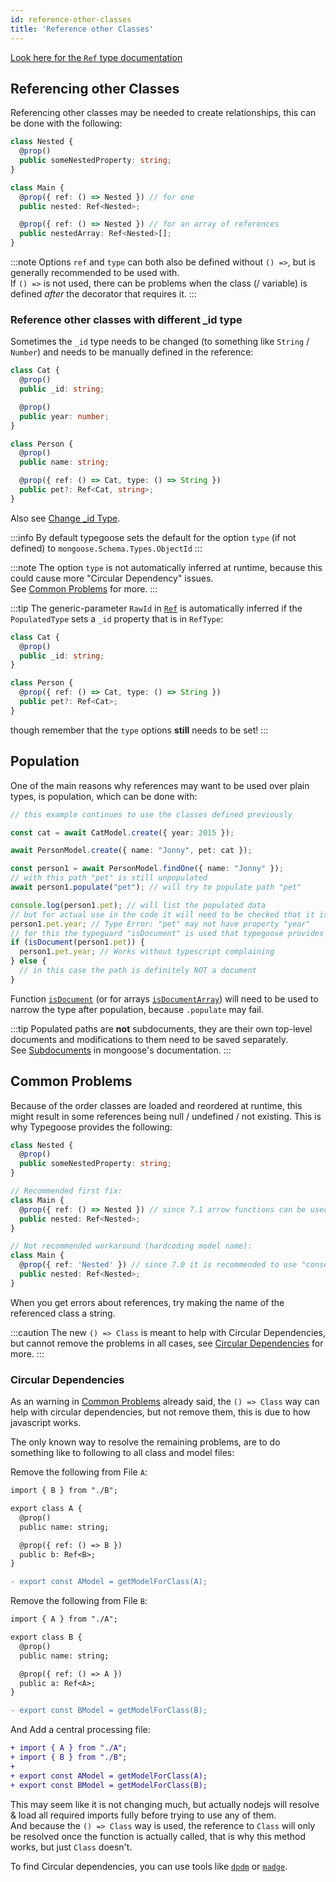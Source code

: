 ```yaml
---
id: reference-other-classes
title: 'Reference other Classes'
---
```


[Look here for the `Ref` type documentation](../../api/types/ref-type.md)

## Referencing other Classes

Referencing other classes may be needed to create relationships, this can be done with the following:

```ts
class Nested {
  @prop()
  public someNestedProperty: string;
}

class Main {
  @prop({ ref: () => Nested }) // for one
  public nested: Ref<Nested>;

  @prop({ ref: () => Nested }) // for an array of references
  public nestedArray: Ref<Nested>[];
}
```

:::note
Options `ref` and `type` can both also be defined without `() =>`, but is generally recommended to be used with.  
If `() =>` is not used, there can be problems when the class (/ variable) is defined *after* the decorator that requires it.
:::

### Reference other classes with different _id type

Sometimes the `_id` type needs to be changed (to something like `String` / `Number`) and needs to be manually defined in the reference:

```ts
class Cat {
  @prop()
  public _id: string;

  @prop()
  public year: number;
}

class Person {
  @prop()
  public name: string;

  @prop({ ref: () => Cat, type: () => String })
  public pet?: Ref<Cat, string>;
}
```

Also see [Change _id Type](./changeIDType.md).

:::info
By default typegoose sets the default for the option `type` (if not defined) to `mongoose.Schema.Types.ObjectId`
:::

:::note
The option `type` is not automatically inferred at runtime, because this could cause more "Circular Dependency" issues.  
See [Common Problems](#common-problems) for more.
:::

:::tip
The generic-parameter `RawId` in [`Ref`](../../api/types/ref-type.md) is automatically inferred if the `PopulatedType` sets a `_id` property that is in `RefType`:

```ts
class Cat {
  @prop()
  public _id: string;
}

class Person {
  @prop({ ref: () => Cat, type: () => String })
  public pet?: Ref<Cat>;
}
```

though remember that the `type` options **still** needs to be set!
:::

## Population

One of the main reasons why references may want to be used over plain types, is population, which can be done with:

```ts
// this example continues to use the classes defined previously

const cat = await CatModel.create({ year: 2015 });

await PersonModel.create({ name: "Jonny", pet: cat });

const person1 = await PersonModel.findOne({ name: "Jonny" });
// with this path "pet" is still unpopulated
await person1.populate("pet"); // will try to populate path "pet"

console.log(person1.pet); // will list the populated data
// but for actual use in the code it will need to be checked that it is actually populated, because ".populate" may also fail
person1.pet.year; // Type Error: "pet" may not have property "year"
// for this the typeguard "isDocument" is used that typegoose provides
if (isDocument(person1.pet)) {
  person1.pet.year; // Works without typescript complaining
} else {
  // in this case the path is definitely NOT a document
}
```

Function [`isDocument`](../../api/functions/typeguards/isDocument.md#isdocument) (or for arrays [`isDocumentArray`](../../api/functions/typeguards/isDocument.md#isdocumentarray)) will need to be used to narrow the type after population, because `.populate` may fail.

:::tip
Populated paths are **not** subdocuments, they are their own top-level documents and modifications to them need to be saved separately.  
See [Subdocuments](https://mongoosejs.com/docs/subdocs.html) in mongoose's documentation.
:::

## Common Problems

Because of the order classes are loaded and reordered at runtime, this might result in some references being null / undefined / not existing. This is why Typegoose provides the following:

```ts
class Nested {
  @prop()
  public someNestedProperty: string;
}

// Recommended first fix:
class Main {
  @prop({ ref: () => Nested }) // since 7.1 arrow functions can be used to defer getting the type
  public nested: Ref<Nested>;
}

// Not recommended workaround (hardcoding model name):
class Main {
  @prop({ ref: 'Nested' }) // since 7.0 it is recommended to use "console.log(getName(Class))" to get the generated name once and hardcode it like shown here
  public nested: Ref<Nested>;
}
```

When you get errors about references, try making the name of the referenced class a string.

:::caution
The new `() => Class` is meant to help with Circular Dependencies, but cannot remove the problems in all cases, see [Circular Dependencies](#circular-dependencies) for more.
:::

### Circular Dependencies

As an warning in [Common Problems](#common-problems) already said, the `() => Class` way can help with circular dependencies, but not remove them, this is due to how javascript works.

The only known way to resolve the remaining problems, are to do something like to following to all class and model files:

Remove the following from File `A`:

```diff
import { B } from "./B";

export class A {
  @prop()
  public name: string;

  @prop({ ref: () => B })
  public b: Ref<B>;
}

- export const AModel = getModelForClass(A);
```

Remove the following from File `B`:

```diff
import { A } from "./A";

export class B {
  @prop()
  public name: string;

  @prop({ ref: () => A })
  public a: Ref<A>;
}

- export const BModel = getModelForClass(B);
```

And Add a central processing file:

```diff
+ import { A } from "./A";
+ import { B } from "./B";
+ 
+ export const AModel = getModelForClass(A);
+ export const BModel = getModelForClass(B);
```

This may seem like it is not changing much, but actually nodejs will resolve & load all required imports fully before trying to use any of them.  
And because the `() => Class` way is used, the reference to `Class` will only be resolved once the function is actually called, that is why this method works, but just `Class` doesn't.

To find Circular dependencies, you can use tools like [`dpdm`](https://www.npmjs.com/package/dpdm) or [`madge`](https://www.npmjs.com/package/madge).

